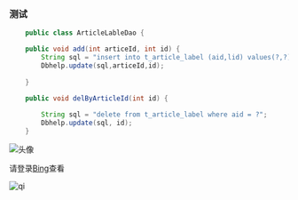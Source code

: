 ### 测试 
```java
    public class ArticleLableDao {

	public void add(int articeId, int id) {
		String sql = "insert into t_article_label (aid,lid) values(?,?)";
		Dbhelp.update(sql,articeId,id);
		
	}

	public void delByArticleId(int id) {
		
		String sql = "delete from t_article_label where aid = ?";
		Dbhelp.update(sql, id);
	}
```


![头像](http://www.githead.com/assets/downloads/git_desktop.gif)

请登录[Bing](https://www.bing.com/)查看


![qi](D:/desktop/1.png)

